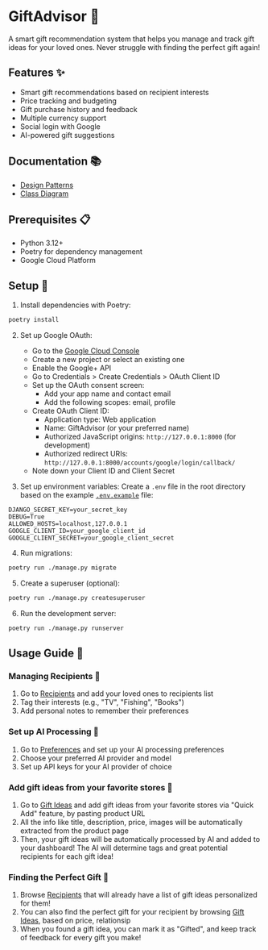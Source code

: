 # GiftAdvisor 🎁

A smart gift recommendation system that helps you manage and track gift ideas for your loved ones. Never struggle with finding the perfect gift again!

## Features ✨

- Smart gift recommendations based on recipient interests
- Price tracking and budgeting
- Gift purchase history and feedback
- Multiple currency support
- Social login with Google
- AI-powered gift suggestions

## Documentation 📚

- [Design Patterns](docs/design_patterns.md)
- [Class Diagram](docs/class_diagram.png)

## Prerequisites 📋

- Python 3.12+
- Poetry for dependency management
- Google Cloud Platform

## Setup 🚀

1. Install dependencies with Poetry:
```bash
poetry install
```

2. Set up Google OAuth:
   - Go to the [Google Cloud Console](https://console.cloud.google.com)
   - Create a new project or select an existing one
   - Enable the Google+ API
   - Go to Credentials > Create Credentials > OAuth Client ID
   - Set up the OAuth consent screen:
     - Add your app name and contact email
     - Add the following scopes: email, profile
   - Create OAuth Client ID:
     - Application type: Web application
     - Name: GiftAdvisor (or your preferred name)
     - Authorized JavaScript origins: `http://127.0.0.1:8000` (for development)
     - Authorized redirect URIs: `http://127.0.0.1:8000/accounts/google/login/callback/`
   - Note down your Client ID and Client Secret

3. Set up environment variables:
Create a `.env` file in the root directory based on the example [`.env.example`](.env.example) file:
```env
DJANGO_SECRET_KEY=your_secret_key
DEBUG=True
ALLOWED_HOSTS=localhost,127.0.0.1
GOOGLE_CLIENT_ID=your_google_client_id
GOOGLE_CLIENT_SECRET=your_google_client_secret
```

4. Run migrations:
```bash
poetry run ./manage.py migrate
```

5. Create a superuser (optional):
```bash
poetry run ./manage.py createsuperuser
```

6. Run the development server:
```bash
poetry run ./manage.py runserver
```


## Usage Guide 🌟

### Managing Recipients 👥
1. Go to [Recipients](http://127.0.0.1:8000/recipients/) and add your loved ones to recipients list
2. Tag their interests (e.g., "TV", "Fishing", "Books")
3. Add personal notes to remember their preferences

### Set up AI Processing 🤖
1. Go to [Preferences](http://127.0.0.1:8000/preferences/) and set up your AI processing preferences
2. Choose your preferred AI provider and model
3. Set up API keys for your AI provider of choice

### Add gift ideas from your favorite stores 🛒
1. Go to [Gift Ideas](http://127.0.0.1:8000/) and add gift ideas from your favorite stores via "Quick Add" feature, by pasting product URL
2. All the info like title, description, price, images will be automatically extracted from the product page
3. Then, your gift ideas will be automatically processed by AI and added to your dashboard! The AI will determine tags and great potential recipients for each gift idea!

### Finding the Perfect Gift 🎯
1. Browse [Recipients](http://127.0.0.1:8000/recipients/) that will already have a list of gift ideas personalized for them!
2. You can also find the perfect gift for your recipient by browsing [Gift Ideas](http://127.0.0.1:8000/), based on price, relationsip
3. When you found a gift idea, you can mark it as "Gifted", and keep track of feedback for every gift you make!
